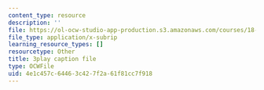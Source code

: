 ```yaml
---
content_type: resource
description: ''
file: https://ol-ocw-studio-app-production.s3.amazonaws.com/courses/18-03sc-differential-equations-fall-2011/4e1c457c64463c427f2a61f81cc7f918_3ejfkMHr_DE.srt
file_type: application/x-subrip
learning_resource_types: []
resourcetype: Other
title: 3play caption file
type: OCWFile
uid: 4e1c457c-6446-3c42-7f2a-61f81cc7f918
---
```

